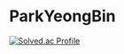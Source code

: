 # ParkYeongBin
[![Solved.ac Profile](http://mazassumnida.wtf/api/v2/generate_badge?boj=rkcjs2020)](https://solved.ac/rkcjs2020/)
